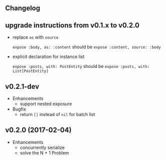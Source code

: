 ## Changelog

## upgrade instructions from v0.1.x to v0.2.0
* replace `as` with `source`

    `expose :body, as: :content` should be `expose :content, source: :body`

* explicit declaration for instance list

    `expose :posts, with: PostEntity` should be `expose :posts, with: List[PostEntity]`


## v0.2.1-dev
* Enhancements
  * support nested exposure
* Bugfix
  * return `[]` instead of `nil` for batch  list

## v0.2.0 (2017-02-04)
* Enhancements
  * concurrently serialize
  * solve the N + 1 Problem
